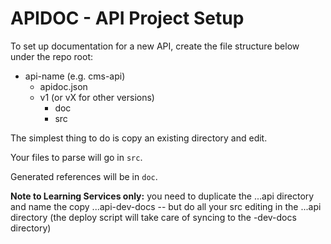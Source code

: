 # APIDOC - API Project Setup

To set up documentation for a new API, create the file structure below under the repo root:

- api-name (e.g. cms-api)
    - apidoc.json
    - v1 (or vX for other versions)
        + doc
        + src

The simplest thing to do is copy an existing directory and edit.

Your files to parse will go in `src`.

Generated references will be in `doc`.

**Note to Learning Services only:** you need to duplicate the ...api directory and name the copy ...api-dev-docs -- but do all your src editing in the ...api directory (the deploy script will take care of syncing to the -dev-docs directory)